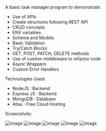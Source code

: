 A basic task manager program to demonstrate:

- Use of APIs
- Create structures following REST API
- CRUD concepts
- ENV variables
- Schema and Models
- Basic Validation
- Try/Catch Blocks
- GET, POST, PATCH, DELETE methods
- Use of custom middleware to refactor code
- Async Wrappers
- Custom Error Handlers

Technologies Used:

- NodeJS : Backend
- Express JS : Backend
- MongoDB : Database
- Atlas : Free Cloud Hosting

Screenshots:

![image](https://github.com/LeanderNathan/Task-Manager-API/assets/40952127/64c97430-1556-48d0-a45f-abd2ef115076)
![image](https://github.com/LeanderNathan/Task-Manager-API/assets/40952127/c4e92ceb-6f17-40ce-b04b-5194021cdd9f)
![image](https://github.com/LeanderNathan/Task-Manager-API/assets/40952127/6a27b7ce-461a-4a4b-8571-836480ae740e)
![image](https://github.com/LeanderNathan/Task-Manager-API/assets/40952127/57b62941-afe1-4c34-ba33-65228f6b4f19)
![image](https://github.com/LeanderNathan/Task-Manager-API/assets/40952127/d6321af0-f4ff-47cb-b32f-9d05a851af1c)





